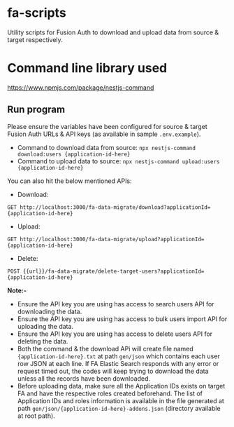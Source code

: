 # fa-scripts
Utility scripts for Fusion Auth to download and upload data from source & target respectively.

# Command line library used
https://www.npmjs.com/package/nestjs-command

## Run program
Please ensure the variables have been configured for source & target Fusion Auth URLs & API keys (as available in sample `.env.example`).
- Command to download data from source: `npx nestjs-command download:users {application-id-here}`
- Command to upload data to source: `npx nestjs-command upload:users {application-id-here}`

You can also hit the below mentioned APIs:
- Download:
```
GET http://localhost:3000/fa-data-migrate/download?applicationId={application-id-here}
```

- Upload:
```
GET http://localhost:3000/fa-data-migrate/upload?applicationId={application-id-here}
```

- Delete:
```
POST {{url}}/fa-data-migrate/delete-target-users?applicationId={application-id-here}
```

**Note:-**
- Ensure the API key you are using has access to search users API for downloading the data.
- Ensure the API key you are using has access to bulk users import API for uploading the data.
- Ensure the API key you are using has access to delete users API for deleting the data.
- Both the command & the download APi will create file named `{application-id-here}.txt` at path `gen/json` which contains each user row JSON at each line. If FA Elastic Search responds with any error or request timed out, the codes will keep trying to download the data unless all the records have been downloaded.
- Before uploading data, make sure all the Application IDs exists on target FA and have the respective roles created beforehand. The list of Application IDs and roles information is available in the file generated at path `gen/json/{application-id-here}-addons.json` (directory available at root path). 